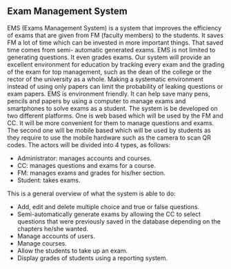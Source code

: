 ## Exam Management System 

EMS (Exams Management System) is a system that improves the efficiency of exams
that are given from FM (faculty members) to the students. It saves FM a lot of time
which can be invested in more important things. That saved time comes from semi-
automatic generated exams.
EMS is not limited to generating questions. It even grades exams.
Our system will provide an excellent environment for education by tracking every exam
and the grading of the exam for top management, such as the dean of the college or the
rector of the university as a whole. Making a systematic environment instead of using
only papers can limit the probability of leaking questions or exam papers.
EMS is environment friendly. It can help save many pens, pencils and papers by using a
computer to manage exams and smartphones to solve exams as a student.
The system is be developed on two different platforms. One is web based which will
be used by the FM and CC. It will be more convenient for them to manage questions
and exams. The second one will be mobile based which will be used by students as
they require to use the mobile hardware such as the camera to scan QR codes.
The actors will be divided into 4 types, as follows:
- Administrator: manages accounts and courses.
- CC: manages questions and exams for a course.
- FM: manages exams and grades for his/her section.
- Student: takes exams.

This is a general overview of what the system is able to do:
- Add, edit and delete multiple choice and true or false questions.
- Semi-automatically generate exams by allowing the CC to select questions that
were previously saved in the database depending on the chapters he/she
wanted.
- Manage accounts of users.
- Manage courses.
- Allow the students to take up an exam.
- Display grades of students using a reporting system.
